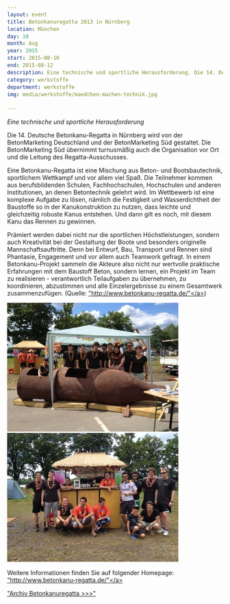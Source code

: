 ```yaml
---
layout: event
title: Betonkanuregatta 2013 in Nürnberg
location: München
day: 10
month: Aug
year: 2015
start: 2015-08-10
end: 2015-08-12
description: Eine technische und sportliche Herausforderung. Die 14. Deutsche Betonkanu-Regatta in Nürnberg wird von der BetonMarketing Deutschland und der BetonMarketing Süd gestaltet. 
category: werkstoffe
department: werkstoffe
img: media/werkstoffe/maedchen-machen-technik.jpg

---
```


*Eine technische und sportliche Herausforderung*

Die 14. Deutsche Betonkanu-Regatta in Nürnberg wird von der BetonMarketing Deutschland und der BetonMarketing Süd gestaltet. Die BetonMarketing Süd übernimmt turnusmäßig auch die Organisation vor Ort und die Leitung des Regatta-Ausschusses.

Eine Betonkanu-Regatta ist eine Mischung aus Beton- und Bootsbautechnik, sportlichem Wettkampf und vor allem viel Spaß. Die Teilnehmer kommen aus berufsbildenden Schulen, Fachhochschulen, Hochschulen und anderen Institutionen, an denen Betontechnik gelehrt wird. Im Wettbewerb ist eine komplexe Aufgabe zu lösen, nämlich die Festigkeit und Wasserdichtheit der Baustoffe so in der Kanukonstruktion zu nutzen, dass leichte und gleichzeitig robuste Kanus entstehen. Und dann gilt es noch, mit diesem Kanu das Rennen zu gewinnen.

Prämiert werden dabei nicht nur die sportlichen Höchstleistungen, sondern auch Kreativität bei der Gestaltung der Boote und besonders originelle Mannschaftsauftritte. Denn bei Entwurf, Bau, Transport und Rennen sind Phantasie, Engagement und vor allem auch Teamwork gefragt. In einem Betonkanu-Projekt sammeln die Akteure also nicht nur wertvolle praktische Erfahrungen mit dem Baustoff Beton, sondern lernen, ein Projekt im Team zu realisieren - verantwortlich Teilaufgaben zu übernehmen, zu koordinieren, abzustimmen und alle Einzelergebnisse zu einem Gesamtwerk zusammenzufügen. (Quelle: <a href="http://www.betonkanu-regatta.de/">"http://www.betonkanu-regatta.de/"</a>)
 
 
<img src="media/werkstoffe/maedchen-machen-technik11.jpeg">

<img src="media/werkstoffe/maedchen-machen-technik12.jpeg">


Weitere Informationen finden Sie auf folgender Homepage: <a href="http://www.betonkanu-regatta.de/">"http://www.betonkanu-regatta.de/"</a> 


<a href="https://www.unibw.de/werkstoffe/institut/veranstaltungen/betonkanu-regatta/betonkanu-regatta">"Archiv Betonkanuregatta >>>"</a>  